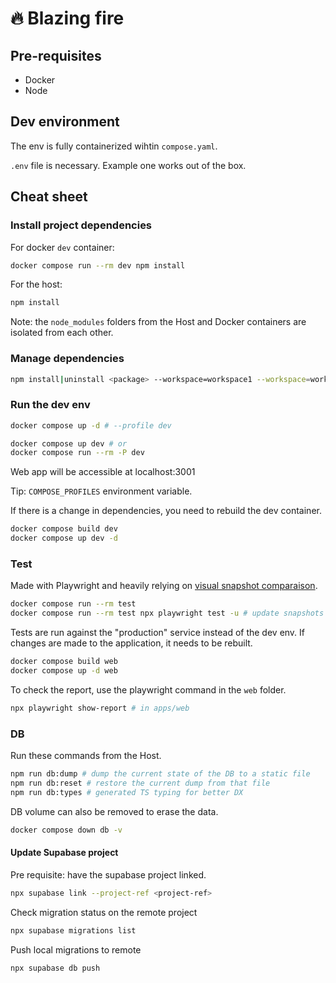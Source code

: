 # :fire: Blazing fire

## Pre-requisites

- Docker
- Node

## Dev environment

The env is fully containerized wihtin `compose.yaml`.

`.env` file is necessary. Example one works out of the box.

## Cheat sheet

### Install project dependencies

For docker `dev` container:

```bash
docker compose run --rm dev npm install
```

For the host:

```bash
npm install
```

Note: the `node_modules` folders from the Host and Docker containers are isolated from each other.

### Manage dependencies

```bash
npm install|uninstall <package> --workspace=workspace1 --workspace=workspace2 -D
```

### Run the dev env

```bash
docker compose up -d # --profile dev
```

```bash
docker compose up dev # or
docker compose run --rm -P dev
```

Web app will be accessible at localhost:3001

Tip: `COMPOSE_PROFILES` environment variable.

If there is a change in dependencies, you need to rebuild the dev container.

```bash
docker compose build dev
docker compose up dev -d
```

### Test

Made with Playwright and heavily relying on [visual snapshot comparaison](https://playwright.dev/docs/test-snapshots).

```bash
docker compose run --rm test
docker compose run --rm test npx playwright test -u # update snapshots
```

Tests are run against the "production" service instead of the dev env.
If changes are made to the application, it needs to be rebuilt.

```bash
docker compose build web
docker compose up -d web
```

To check the report, use the playwright command in the `web` folder.

```bash
npx playwright show-report # in apps/web
```

### DB

Run these commands from the Host.

```bash
npm run db:dump # dump the current state of the DB to a static file
npm run db:reset # restore the current dump from that file
npm run db:types # generated TS typing for better DX
```

DB volume can also be removed to erase the data.

```bash
docker compose down db -v
```

#### Update Supabase project

Pre requisite: have the supabase project linked.

```bash
npx supabase link --project-ref <project-ref>
```

Check migration status on the remote project

```bash
npx supabase migrations list
```

Push local migrations to remote

```bash
npx supabase db push
```
